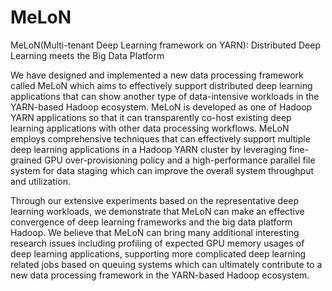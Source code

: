 # MeLoN
MeLoN(Multi-tenant Deep Learning framework on YARN): Distributed Deep Learning meets the Big Data Platform

We have designed and implemented a new data processing framework called MeLoN which aims to effectively support distributed deep learning applications that can show another type of data-intensive workloads in the YARN-based Hadoop ecosystem. MeLoN is developed as one of Hadoop YARN applications so that it can transparently co-host existing deep learning applications with other data processing workflows. MeLoN employs comprehensive techniques that can effectively support multiple deep learning applications in a Hadoop YARN cluster by leveraging fine-grained GPU over-provisioning policy and a high-performance parallel file system for data staging which can improve the overall system throughput and utilization. 

Through our extensive experiments based on the representative deep learning workloads, we demonstrate that MeLoN can make an effective convergence of deep learning frameworks and the big data platform Hadoop. We believe that MeLoN can bring many additional interesting research issues including profiling of expected GPU memory usages of deep learning applications, supporting more complicated deep learning related jobs based on queuing systems which can ultimately contribute to a new data processing framework in the YARN-based Hadoop ecosystem.
